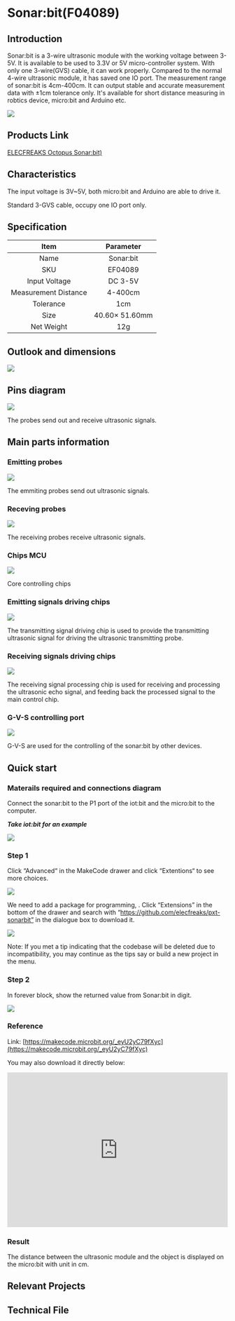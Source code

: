 ﻿# Sonar:bit(F04089)

## Introduction

Sonar:bit is a 3-wire ultrasonic module with the working voltage between 3-5V. It is available to be used to 3.3V or 5V micro-controller system. With only one 3-wire(GVS) cable, it can work properly. Compared to the normal 4-wire ultrasonic module, it has saved one IO port. The measurement range of sonar:bit is 4cm-400cm. It can output stable and accurate measurement data with ±1cm tolerance only. It's available for short distance measuring in robtics device, micro:bit and Arduino etc.

![](https://wiki-media-ef.oss-cn-hongkong.aliyuncs.com//images/04089_01.png)

## Products Link

[ELECFREAKS Octopus Sonar:bit)](https://shop.elecfreaks.com/products/elecfreaks-octopus-sonar-bit?_pos=1&_sid=1da9648e9&_ss=r)

## Characteristics 

 The input voltage is 3V~5V, both micro:bit and Arduino are able to drive it.

 Standard 3-GVS cable, occupy one IO port only. 

## Specification


|Item| Parameter |
| :-: | :-: |
|Name| Sonar:bit|
|SKU|EF04089|
|Input Voltage|DC 3-5V|
|Measurement Distance|4-400cm|
|Tolerance|1cm|
|Size |40.60× 51.60mm|
|Net Weight|12g|


## Outlook and dimensions




![](https://wiki-media-ef.oss-cn-hongkong.aliyuncs.com//images/04089_03.png)


## Pins diagram 

![](https://wiki-media-ef.oss-cn-hongkong.aliyuncs.com//images/7E5ECzN.jpg)

The probes send out and receive ultrasonic signals. 

## Main parts information

### Emitting probes

![](https://wiki-media-ef.oss-cn-hongkong.aliyuncs.com//images/T1xDsne.jpg)

The emmiting probes send out ultrasonic signals. 

### Receving probes

![](https://wiki-media-ef.oss-cn-hongkong.aliyuncs.com//images/JxNrz8Q.jpg)

The receiving probes receive ultrasonic signals. 

### Chips MCU

![](https://wiki-media-ef.oss-cn-hongkong.aliyuncs.com//images/2CjnvfP.jpg)

Core controlling chips

### Emitting signals driving chips

![](https://wiki-media-ef.oss-cn-hongkong.aliyuncs.com//images/iOW0IN3.jpg)

The transmitting signal driving chip is used to provide the transmitting ultrasonic signal for driving the ultrasonic transmitting probe.

### Receiving signals driving chips

![](https://wiki-media-ef.oss-cn-hongkong.aliyuncs.com//images/VxEZ5KQ.jpg)

The receiving signal processing chip is used for receiving and processing the ultrasonic echo signal, and feeding back the processed signal to the main control chip.

### G-V-S controlling port 

![](https://wiki-media-ef.oss-cn-hongkong.aliyuncs.com//images/N9yc6Jm.jpg)

G-V-S are used for the controlling of the sonar:bit by other devices. 

## Quick start


### Materails required and connections diagram

 Connect the sonar:bit to the P1 port of the iot:bit and the micro:bit to the computer. 

***Take iot:bit for an example***



![](https://wiki-media-ef.oss-cn-hongkong.aliyuncs.com//images/04089_04.png)


### Step 1
 Click “Advanced“ in the MakeCode drawer and click “Extentions“ to see more choices. 


![](https://wiki-media-ef.oss-cn-hongkong.aliyuncs.com//images/04089_05.png)


We need to add a package for programming, . Click “Extensions” in the bottom of the drawer and search with “https://github.com/elecfreaks/pxt-sonarbit” in the dialogue box to download it.

![](https://wiki-media-ef.oss-cn-hongkong.aliyuncs.com//images/04089_06.png)


Note: If you met a tip indicating that the codebase will be deleted due to incompatibility, you may continue as the tips say or build a new project in the menu.

### Step 2
In forever block, show the returned value from Sonar:bit in digit. 


![](https://wiki-media-ef.oss-cn-hongkong.aliyuncs.com//images/04089_07.png)




### Reference
Link: [https://makecode.microbit.org/_eyU2yC79fXyc](https://makecode.microbit.org/_eyU2yC79fXyc)

You may also download it directly below:

<div style="position:relative;height:0;padding-bottom:70%;overflow:hidden;"><iframe style="position:absolute;top:0;left:0;width:100%;height:100%;" src="https://makecode.microbit.org/#pub:_eyU2yC79fXyc" frameborder="0" sandbox="allow-popups allow-forms allow-scripts allow-same-origin"></iframe></div>  


### Result

 The distance between the ultrasonic module and the object is displayed on the micro:bit with unit in cm.

## Relevant Projects


## Technical File

